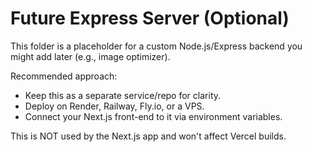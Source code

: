 # Future Express Server (Optional)

This folder is a placeholder for a custom Node.js/Express backend you might add later (e.g., image optimizer).

Recommended approach:
- Keep this as a separate service/repo for clarity.
- Deploy on Render, Railway, Fly.io, or a VPS.
- Connect your Next.js front-end to it via environment variables.

This is NOT used by the Next.js app and won't affect Vercel builds.
